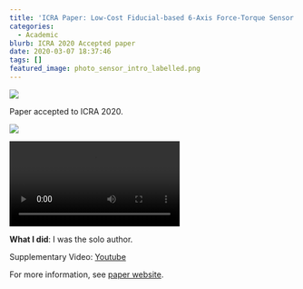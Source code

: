 ```yaml
---
title: 'ICRA Paper: Low-Cost Fiducial-based 6-Axis Force-Torque Sensor'
categories:
  - Academic
blurb: ICRA 2020 Accepted paper
date: 2020-03-07 18:37:46
tags: []
featured_image: photo_sensor_intro_labelled.png
---
```


![](photo_sensor_intro_labelled.png)

Paper accepted to ICRA 2020.

![](diagram_movement.png)

![](sensor_demo.webm)

**What I did**: I was the solo author.

Supplementary Video:
[Youtube](https://www.youtube.com/watch?v=Wi9harIcf4U&feature=emb_title)

For more information, see [paper
website](https://sites.google.com/view/fiducialforcesensor). 

